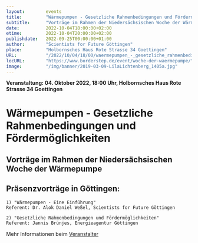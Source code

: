 ```yaml
---
layout:        events
title:         "Wärmepumpen - Gesetzliche Rahmenbedingungen und Fördermöglichkeiten"
subtitle:      "Vorträge im Rahmen der Niedersächsischen Woche der Wärmepumpe"
date:          2022-10-04T18:00:00+02:00
etime:         2022-10-04T20:00:00+02:00
publishdate:   2022-09-25T00:00:00+01:00
author:        "Scientists for Future Göttingen"
place:         "Holbornsches Haus Rote Strasse 34 Goettingen"
URL:           "/2022/10/04/18/00/waermepumpen_-_gesetzliche_rahmenbedingungen_und_foerdermoeglichkeiten"
locURL:        "https://www.borderstep.de/event/woche-der-waermepumpe/"
image:         "/img/banner/2019-03-09-LilaLichtenberg_1405a.jpg"
---
```


**Veranstaltung: 04. Oktober 2022, 18:00 Uhr, Holbornsches Haus Rote Strasse 34 Goettingen**

Wärmepumpen - Gesetzliche Rahmenbedingungen und Fördermöglichkeiten
===========

Vorträge im Rahmen der Niedersächsischen Woche der Wärmepumpe
-----------
Präsenzvorträge in Göttingen:
-----------------


    1) "Wärmepumpen - Eine Einführung"
    Referent: Dr. Alok Daniel Weßel, Scientists for Future Göttingen

    2) "Gesetzliche Rahmenbedingungen und Fördermöglichkeiten"
    Referent: Jannis Brünjes, Energieagentur Göttingen


Mehr Informationen beim [Veranstalter](https://www.borderstep.de/event/woche-der-waermepumpe/)
